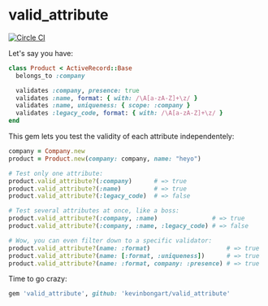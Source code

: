 # valid_attribute

[![Circle CI](https://circleci.com/gh/KevinBongart/valid_attribute/tree/master.svg?style=svg)](https://circleci.com/gh/KevinBongart/valid_attribute/tree/master)

Let's say you have:

```ruby
class Product < ActiveRecord::Base
  belongs_to :company

  validates :company, presence: true
  validates :name, format: { with: /\A[a-zA-Z]+\z/ }
  validates :name, uniqueness: { scope: :company }
  validates :legacy_code, format: { with: /\A[a-zA-Z]+\z/ }
end
```

This gem lets you test the validity of each attribute independentely:

```ruby
company = Company.new
product = Product.new(company: company, name: "heyo")

# Test only one attribute:
product.valid_attribute?(:company)      # => true
product.valid_attribute?(:name)         # => true
product.valid_attribute?(:legacy_code)  # => false

# Test several attributes at once, like a boss:
product.valid_attribute?(:company, :name)               # => true
product.valid_attribute?(:company, :name, :legacy_code) # => false

# Wow, you can even filter down to a specific validator:
product.valid_attribute?(name: :format)                     # => true
product.valid_attribute?(name: [:format, :uniqueness])      # => true
product.valid_attribute?(name: :format, company: :presence) # => true
```

Time to go crazy:

```ruby
gem 'valid_attribute', github: 'kevinbongart/valid_attribute'
```
